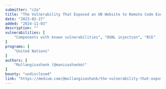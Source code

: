 ```yaml
---
submitter: "c2a"
title: "The Vulnerability That Exposed an UN Website to Remote Code Execution"
date: "2023-02-27"
added: "2024-11-03"
description: ""
vulnerabilities: [
    "Components with known vulnerabilities", "OGNL injection", "RCE"
]
programs: [
    "United Nations"
]
authors: [
    "Mullangisashank (@manisashankm)"
]
bounty: "undisclosed"
link: "https://medium.com/@mullangisashank/the-vulnerability-that-exposed-an-un-website-to-remote-code-execution-dfe377b82049"
---
```




